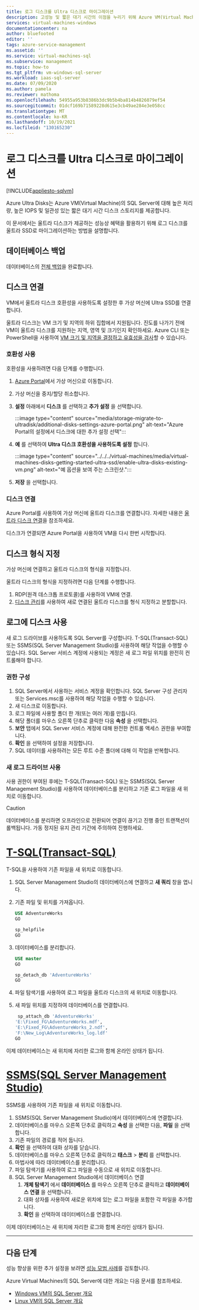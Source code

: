 ```yaml
---
title: 로그 디스크를 Ultra 디스크로 마이그레이션
description: 고성능 및 짧은 대기 시간의 이점을 누리기 위해 Azure VM(Virtual Machine) 로그 디스크의 SQL Server를 Azure Ultradisk로 마이그레이션하는 방법을 알아봅니다.
services: virtual-machines-windows
documentationcenter: na
author: bluefooted
editor: ''
tags: azure-service-management
ms.assetid: ''
ms.service: virtual-machines-sql
ms.subservice: management
ms.topic: how-to
ms.tgt_pltfrm: vm-windows-sql-server
ms.workload: iaas-sql-server
ms.date: 07/09/2020
ms.author: pamela
ms.reviewer: mathoma
ms.openlocfilehash: 54955a953b8386b3dc9b5b4ba814b4826079ef54
ms.sourcegitcommit: 01dcf169b71589228d615e3cb49ae284e3e058cc
ms.translationtype: MT
ms.contentlocale: ko-KR
ms.lasthandoff: 10/19/2021
ms.locfileid: "130165230"
---
```

# <a name="migrate-log-disk-to-ultra-disk"></a>로그 디스크를 Ultra 디스크로 마이그레이션
[!INCLUDE[appliesto-sqlvm](../../includes/appliesto-sqlvm.md)]

Azure Ultra Disks는 Azure VM(Virtual Machine)의 SQL Server에 대해 높은 처리량, 높은 IOPS 및 일관성 있는 짧은 대기 시간 디스크 스토리지를 제공합니다. 

이 문서에서는 울트라 디스크가 제공하는 성능상 혜택을 활용하기 위해 로그 디스크를 울트라 SSD로 마이그레이션하는 방법을 설명합니다. 

## <a name="back-up-database"></a>데이터베이스 백업

데이터베이스의 [전체 백업](backup-restore.md)을 완료합니다. 

## <a name="attach-disk"></a>디스크 연결

VM에서 울트라 디스크 호환성을 사용하도록 설정한 후 가상 머신에 Ultra SSD를 연결합니다. 

울트라 디스크는 VM 크기 및 지역의 하위 집합에서 지원됩니다. 진도를 나가기 전에 VM이 울트라 디스크를 지원하는 지역, 영역 및 크기인지 확인하세요. Azure CLI 또는 PowerShell을 사용하여 [VM 크기 및 지역을 결정하고 유효성을 검사](../../../virtual-machines/disks-enable-ultra-ssd.md#determine-vm-size-and-region-availability)할 수 있습니다. 

### <a name="enable-compatibility"></a>호환성 사용

호환성을 사용하려면 다음 단계를 수행합니다.

1. [Azure Portal](https://portal.azure.com/)에서 가상 머신으로 이동합니다. 
1. 가상 머신을 중지/할당 취소합니다. 
1. **설정** 아래에서 **디스크** 를 선택하고 **추가 설정** 을 선택합니다. 

   :::image type="content" source="media/storage-migrate-to-ultradisk/additional-disks-settings-azure-portal.png" alt-text="Azure Portal의 설정에서 디스크에 대한 추가 설정 선택":::

1. **예** 를 선택하여 **Ultra 디스크 호환성을 사용하도록 설정** 합니다. 

   :::image type="content" source="../../../virtual-machines/media/virtual-machines-disks-getting-started-ultra-ssd/enable-ultra-disks-existing-vm.png" alt-text="예 옵션을 보여 주는 스크린샷.":::

1. **저장** 을 선택합니다. 



### <a name="attach-disk"></a>디스크 연결

Azure Portal를 사용하여 가상 머신에 울트라 디스크를 연결합니다. 자세한 내용은 [울트라 디스크 연결](../../../virtual-machines/disks-enable-ultra-ssd.md#attach-an-ultra-disk)을 참조하세요.

디스크가 연결되면 Azure Portal을 사용하여 VM을 다시 한번 시작합니다. 



## <a name="format-disk"></a>디스크 형식 지정

가상 머신에 연결하고 울트라 디스크의 형식을 지정합니다.  

울트라 디스크의 형식을 지정하려면 다음 단계를 수행합니다.

1. RDP(원격 데스크톱 프로토콜)를 사용하여 VM에 연결.
1. [디스크 관리](/windows-server/storage/disk-management/overview-of-disk-management)를 사용하여 새로 연결된 울트라 디스크를 형식 지정하고 분할합니다. 


## <a name="use-disk-for-log"></a>로그에 디스크 사용

새 로그 드라이브를 사용하도록 SQL Server를 구성합니다. T-SQL(Transact-SQL) 또는 SSMS(SQL Server Management Studio)를 사용하여 해당 작업을 수행할 수 있습니다. SQL Server 서비스 계정에 사용되는 계정은 새 로그 파일 위치를 완전히 컨트롤해야 합니다. 

### <a name="configure-permissions"></a>권한 구성

1. SQL Server에서 사용하는 서비스 계정을 확인합니다. SQL Server 구성 관리자 또는 Services.msc를 사용하여 해당 작업을 수행할 수 있습니다.
1. 새 디스크로 이동합니다. 
1. 로그 파일에 사용할 폴더 한 개(또는 여러 개)를 만듭니다. 
1. 해당 폴더를 마우스 오른쪽 단추로 클릭한 다음 **속성** 을 선택합니다.
1. **보안** 탭에서 SQL Server 서비스 계정에 대해 완전한 컨트롤 액세스 권한을 부여합니다. 
1. **확인** 을 선택하여 설정을 저장합니다. 
1. SQL 데이터를 사용하려는 모든 루트 수준 폴더에 대해 이 작업을 반복합니다. 

### <a name="use-new-log-drive"></a>새 로그 드라이브 사용 

사용 권한이 부여된 후에는 T-SQL(Transact-SQL) 또는 SSMS(SQL Server Management Studio)를 사용하여 데이터베이스를 분리하고 기존 로그 파일을 새 위치로 이동합니다.

   > [!CAUTION]
   > 데이터베이스를 분리하면 오프라인으로 전환되어 연결이 끊기고 진행 중인 트랜잭션이 롤백됩니다. 가동 정지된 유지 관리 기간에 주의하여 진행하세요. 



# <a name="transact-sql-t-sql"></a>[T-SQL(Transact-SQL)](#tab/tsql)

T-SQL을 사용하여 기존 파일을 새 위치로 이동합니다.

1. SQL Server Management Studio의 데이터베이스에 연결하고 **새 쿼리** 창을 엽니다. 
1. 기존 파일 및 위치를 가져옵니다.

   ```sql
   USE AdventureWorks
   GO

   sp_helpfile
   GO
   ```

1. 데이터베이스를 분리합니다. 

   ```sql
   USE master
   GO

   sp_detach_db 'AdventureWorks'
   GO
   ```

1. 파일 탐색기를 사용하여 로그 파일을 울트라 디스크의 새 위치로 이동합니다. 

1. 새 파일 위치를 지정하여 데이터베이스를 연결합니다. 

   ```sql
    sp_attach_db 'AdventureWorks'
   'E:\Fixed_FG\AdventureWorks.mdf',
   'E:\Fixed_FG\AdventureWorks_2.ndf',
   'F:\New_Log\AdventureWorks_log.ldf'
   GO
   ```

이제 데이터베이스는 새 위치에 자리한 로그와 함께 온라인 상태가 됩니다. 



# <a name="sql-server-management-studio-ssms"></a>[SSMS(SQL Server Management Studio)](#tab/ssms)

SSMS를 사용하여 기존 파일을 새 위치로 이동합니다.

1. SSMS(SQL Server Management Studio)에서 데이터베이스에 연결합니다. 
1. 데이터베이스를 마우스 오른쪽 단추로 클릭하고 **속성** 을 선택한 다음, **파일** 을 선택합니다. 
1. 기존 파일의 경로를 적어 둡니다. 
1. **확인** 을 선택하여 대화 상자를 닫습니다. 
1. 데이터베이스를 마우스 오른쪽 단추로 클릭하고 **태스크** > **분리** 를 선택합니다. 
1. 마법사에 따라 데이터베이스를 분리합니다. 
1. 파일 탐색기를 사용하여 로그 파일을 수동으로 새 위치로 이동합니다.
1. SQL Server Management Studio에서 데이터베이스 연결
   1. **개체 탐색기** 에서 **데이터베이스** 를 마우스 오른쪽 단추로 클릭하고 **데이터베이스 연결** 을 선택합니다. 
   1. 대화 상자를 사용하여 새로운 위치에 있는 로그 파일을 포함한 각 파일을 추가합니다. 
   1. **확인** 을 선택하여 데이터베이스를 연결합니다. 

이제 데이터베이스는 새 위치에 자리한 로그와 함께 온라인 상태가 됩니다.

---


## <a name="next-steps"></a>다음 단계

성능 향상을 위한 추가 설정을 보려면 [성능 모범 사례](./performance-guidelines-best-practices-checklist.md)를 검토합니다. 

Azure Virtual Machines의 SQL Server에 대한 개요는 다음 문서를 참조하세요.

- [Windows VM의 SQL Server 개요](sql-server-on-azure-vm-iaas-what-is-overview.md)
- [Linux VM의 SQL Server 개요](../linux/sql-server-on-linux-vm-what-is-iaas-overview.md)